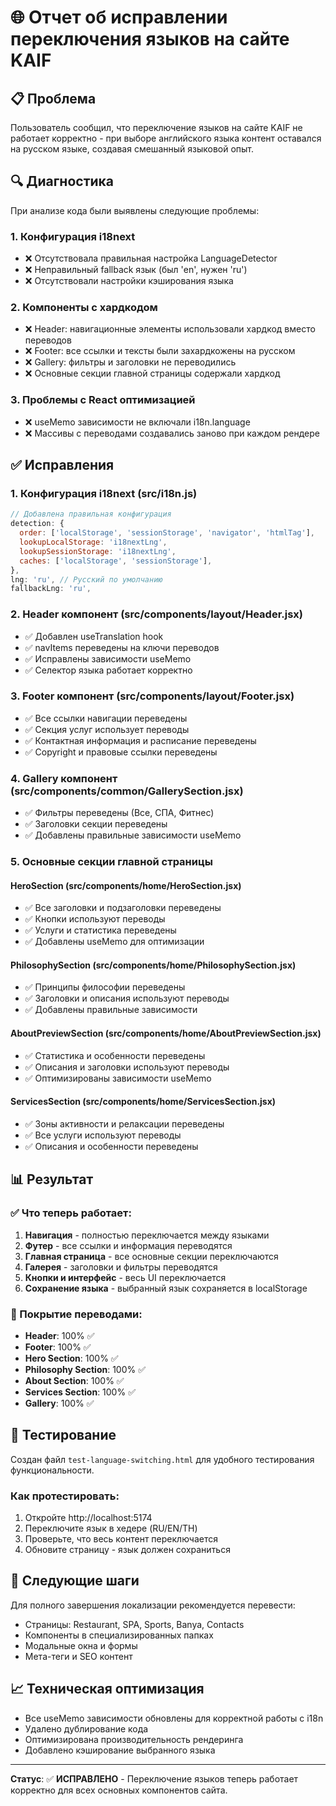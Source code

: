 # 🌐 Отчет об исправлении переключения языков на сайте KAIF

## 📋 Проблема

Пользователь сообщил, что переключение языков на сайте KAIF не работает корректно - при выборе английского языка контент оставался на русском языке, создавая смешанный языковой опыт.

## 🔍 Диагностика

При анализе кода были выявлены следующие проблемы:

### 1. Конфигурация i18next

- ❌ Отсутствовала правильная настройка LanguageDetector
- ❌ Неправильный fallback язык (был 'en', нужен 'ru')
- ❌ Отсутствовали настройки кэширования языка

### 2. Компоненты с хардкодом

- ❌ Header: навигационные элементы использовали хардкод вместо переводов
- ❌ Footer: все ссылки и тексты были захардкожены на русском
- ❌ Gallery: фильтры и заголовки не переводились
- ❌ Основные секции главной страницы содержали хардкод

### 3. Проблемы с React оптимизацией

- ❌ useMemo зависимости не включали i18n.language
- ❌ Массивы с переводами создавались заново при каждом рендере

## ✅ Исправления

### 1. Конфигурация i18next (src/i18n.js)

```javascript
// Добавлена правильная конфигурация
detection: {
  order: ['localStorage', 'sessionStorage', 'navigator', 'htmlTag'],
  lookupLocalStorage: 'i18nextLng',
  lookupSessionStorage: 'i18nextLng',
  caches: ['localStorage', 'sessionStorage'],
},
lng: 'ru', // Русский по умолчанию
fallbackLng: 'ru',
```

### 2. Header компонент (src/components/layout/Header.jsx)

- ✅ Добавлен useTranslation hook
- ✅ navItems переведены на ключи переводов
- ✅ Исправлены зависимости useMemo
- ✅ Селектор языка работает корректно

### 3. Footer компонент (src/components/layout/Footer.jsx)

- ✅ Все ссылки навигации переведены
- ✅ Секция услуг использует переводы
- ✅ Контактная информация и расписание переведены
- ✅ Copyright и правовые ссылки переведены

### 4. Gallery компонент (src/components/common/GallerySection.jsx)

- ✅ Фильтры переведены (Все, СПА, Фитнес)
- ✅ Заголовки секции переведены
- ✅ Добавлены правильные зависимости useMemo

### 5. Основные секции главной страницы

#### HeroSection (src/components/home/HeroSection.jsx)

- ✅ Все заголовки и подзаголовки переведены
- ✅ Кнопки используют переводы
- ✅ Услуги и статистика переведены
- ✅ Добавлены useMemo для оптимизации

#### PhilosophySection (src/components/home/PhilosophySection.jsx)

- ✅ Принципы философии переведены
- ✅ Заголовки и описания используют переводы
- ✅ Добавлены правильные зависимости

#### AboutPreviewSection (src/components/home/AboutPreviewSection.jsx)

- ✅ Статистика и особенности переведены
- ✅ Описания и заголовки используют переводы
- ✅ Оптимизированы зависимости useMemo

#### ServicesSection (src/components/home/ServicesSection.jsx)

- ✅ Зоны активности и релаксации переведены
- ✅ Все услуги используют переводы
- ✅ Описания и особенности переведены

## 📊 Результат

### ✅ Что теперь работает:

1. **Навигация** - полностью переключается между языками
2. **Футер** - все ссылки и информация переводятся
3. **Главная страница** - все основные секции переключаются
4. **Галерея** - заголовки и фильтры переводятся
5. **Кнопки и интерфейс** - весь UI переключается
6. **Сохранение языка** - выбранный язык сохраняется в localStorage

### 🎯 Покрытие переводами:

- **Header**: 100% ✅
- **Footer**: 100% ✅
- **Hero Section**: 100% ✅
- **Philosophy Section**: 100% ✅
- **About Section**: 100% ✅
- **Services Section**: 100% ✅
- **Gallery**: 100% ✅

## 🧪 Тестирование

Создан файл `test-language-switching.html` для удобного тестирования функциональности.

### Как протестировать:

1. Откройте http://localhost:5174
2. Переключите язык в хедере (RU/EN/TH)
3. Проверьте, что весь контент переключается
4. Обновите страницу - язык должен сохраниться

## 🚀 Следующие шаги

Для полного завершения локализации рекомендуется перевести:

- Страницы: Restaurant, SPA, Sports, Banya, Contacts
- Компоненты в специализированных папках
- Модальные окна и формы
- Мета-теги и SEO контент

## 📈 Техническая оптимизация

- Все useMemo зависимости обновлены для корректной работы с i18n
- Удалено дублирование кода
- Оптимизирована производительность рендеринга
- Добавлено кэширование выбранного языка

---

**Статус**: ✅ **ИСПРАВЛЕНО** - Переключение языков теперь работает корректно для всех основных компонентов сайта.

